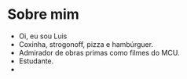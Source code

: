 # Sobre mim


- Oi, eu sou Luis
- Coxinha, strogonoff, pizza e hambúrguer.  
- Admirador de obras primas como filmes do MCU.
- Estudante.
- 
<!---
luismachado3/luismachado3 is a ✨ special ✨ repository because its `README.md` (this file) appears on your GitHub profile.@luismachado3.
You can click the Preview link to take a look at your changes.
--->
